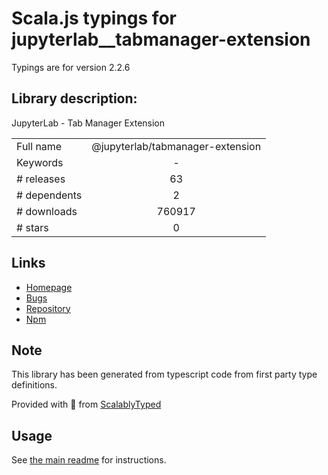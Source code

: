 
# Scala.js typings for jupyterlab__tabmanager-extension

Typings are for version 2.2.6

## Library description:
JupyterLab - Tab Manager Extension

|                    |                 |
| ------------------ | :-------------: |
| Full name          | @jupyterlab/tabmanager-extension |
| Keywords           | - |
| # releases         | 63 |
| # dependents       | 2 |
| # downloads        | 760917 |
| # stars            | 0 |

## Links
- [Homepage](https://github.com/jupyterlab/jupyterlab)
- [Bugs](https://github.com/jupyterlab/jupyterlab/issues)
- [Repository](https://github.com/jupyterlab/jupyterlab)
- [Npm](https://www.npmjs.com/package/%40jupyterlab%2Ftabmanager-extension)
    


## Note
This library has been generated from typescript code from first party type definitions.

Provided with :purple_heart: from [ScalablyTyped](https://github.com/oyvindberg/ScalablyTyped)

## Usage
See [the main readme](../../readme.md) for instructions.


